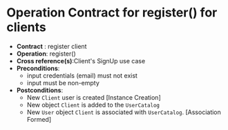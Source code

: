 # Operation Contract for register() for clients

- **Contract** : register client
- **Operation**: register()
- **Cross reference(s)**:Client's SignUp use case
- **Preconditions**:
    - input credentials (email) must not exist
    - input must be non-empty
- **Postconditions**:
    - New `Client` user is created [Instance Creation]
    - New object `Client` is added to the `UserCatalog`
    - New `User` object `Client` is associated with `UserCatalog`. [Association Formed]